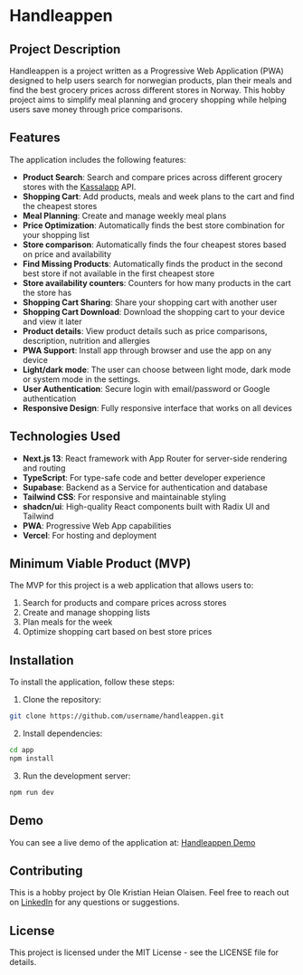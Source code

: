 # Handleappen

## Project Description
Handleappen is a project written as a Progressive Web Application (PWA) designed to help users search for norwegian products, plan their meals and find the best grocery prices across different stores in Norway. This hobby project aims to simplify meal planning and grocery shopping while helping users save money through price comparisons.

## Features
The application includes the following features:

- **Product Search**: Search and compare prices across different grocery stores with the [Kassalapp](https://kassal.app/) API. 
- **Shopping Cart**: Add products, meals and week plans to the cart and find the cheapest stores
- **Meal Planning**: Create and manage weekly meal plans
- **Price Optimization**: Automatically finds the best store combination for your shopping list
- **Store comparison**: Automatically finds the four cheapest stores based on price and availability
- **Find Missing Products**: Automatically finds the product in the second best store if not available in the first cheapest store 
- **Store availability counters**: Counters for how many products in the cart the store has
- **Shopping Cart Sharing**: Share your shopping cart with another user
- **Shopping Cart Download**: Download the shopping cart to your device and view it later
- **Product details**: View product details such as price comparisons, description, nutrition and allergies
- **PWA Support**: Install app through browser and use the app on any device
- **Light/dark mode**: The user can choose between light mode, dark mode or system mode in the settings.
- **User Authentication**: Secure login with email/password or Google authentication
- **Responsive Design**: Fully responsive interface that works on all devices

## Technologies Used

- **Next.js 13**: React framework with App Router for server-side rendering and routing
- **TypeScript**: For type-safe code and better developer experience
- **Supabase**: Backend as a Service for authentication and database
- **Tailwind CSS**: For responsive and maintainable styling
- **shadcn/ui**: High-quality React components built with Radix UI and Tailwind
- **PWA**: Progressive Web App capabilities
- **Vercel**: For hosting and deployment

## Minimum Viable Product (MVP)
The MVP for this project is a web application that allows users to:
1. Search for products and compare prices across stores
2. Create and manage shopping lists
3. Plan meals for the week
4. Optimize shopping cart based on best store prices

## Installation

To install the application, follow these steps:

1. Clone the repository:
```bash
git clone https://github.com/username/handleappen.git
```

2. Install dependencies:
```bash
cd app
npm install
```

3. Run the development server:
```bash
npm run dev
```

## Demo
You can see a live demo of the application at: [Handleappen Demo](https://handleappen.vercel.app)

## Contributing
This is a hobby project by Ole Kristian Heian Olaisen. Feel free to reach out on [LinkedIn](https://www.linkedin.com/in/okho/) for any questions or suggestions.

## License
This project is licensed under the MIT License - see the LICENSE file for details.
